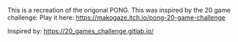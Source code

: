 This is a recreation of the origonal PONG. This was inspired by the 20 game challenge:
Play it here:
https://makogaze.itch.io/pong-20-game-challenge

Inspired by:
https://20_games_challenge.gitlab.io/
